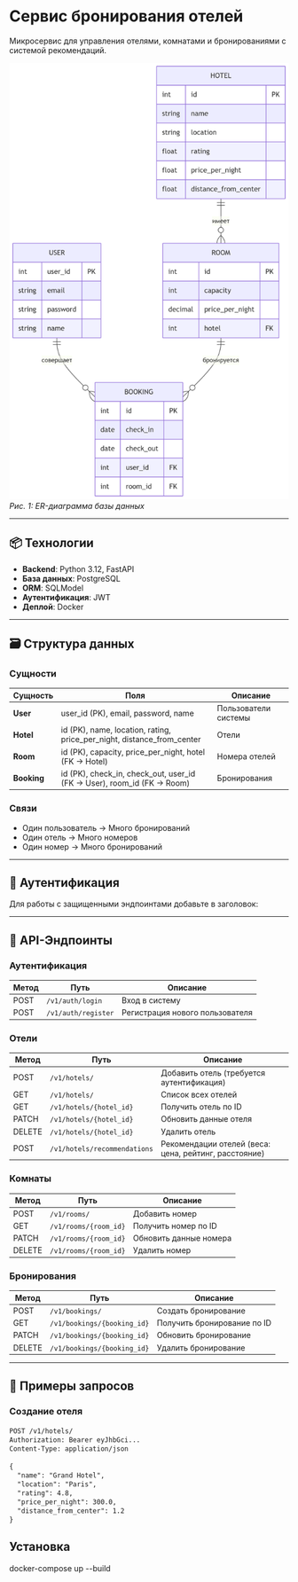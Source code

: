 # Сервис бронирования отелей

Микросервис для управления отелями, комнатами и бронированиями с системой рекомендаций.

![ER-Диаграмма](/doc/er.png)  
*Рис. 1: ER-диаграмма базы данных*

---

## 📦 Технологии
- **Backend**: Python 3.12, FastAPI
- **База данных**: PostgreSQL
- **ORM**: SQLModel
- **Аутентификация**: JWT
- **Деплой**: Docker

---

## 🗃 Структура данных

### Сущности
| Сущность      | Поля                                                                 | Описание                     |
|---------------|----------------------------------------------------------------------|------------------------------|
| **User**      | user_id (PK), email, password, name                                 | Пользователи системы         |
| **Hotel**     | id (PK), name, location, rating, price_per_night, distance_from_center | Отели                        |
| **Room**      | id (PK), capacity, price_per_night, hotel (FK → Hotel)              | Номера отелей                |
| **Booking**   | id (PK), check_in, check_out, user_id (FK → User), room_id (FK → Room) | Бронирования                |

### Связи
- Один пользователь → Много бронирований
- Один отель → Много номеров
- Один номер → Много бронирований

---

## 🔐 Аутентификация
Для работы с защищенными эндпоинтами добавьте в заголовок:

---

## 📡 API-Эндпоинты

### Аутентификация
| Метод | Путь               | Описание                      |
|-------|--------------------|-------------------------------|
| POST  | `/v1/auth/login`   | Вход в систему                |
| POST  | `/v1/auth/register`| Регистрация нового пользователя |

### Отели
| Метод | Путь                   | Описание                      |
|-------|------------------------|-------------------------------|
| POST  | `/v1/hotels/`          | Добавить отель (требуется аутентификация) |
| GET   | `/v1/hotels/`          | Список всех отелей            |
| GET   | `/v1/hotels/{hotel_id}`| Получить отель по ID          |
| PATCH | `/v1/hotels/{hotel_id}`| Обновить данные отеля         |
| DELETE| `/v1/hotels/{hotel_id}`| Удалить отель                 |
| POST  | `/v1/hotels/recommendations` | Рекомендации отелей (веса: цена, рейтинг, расстояние) |

### Комнаты
| Метод | Путь                           | Описание                      |
|-------|--------------------------------|-------------------------------|
| POST  | `/v1/rooms/`                   | Добавить номер                |
| GET   | `/v1/rooms/{room_id}`          | Получить номер по ID          |
| PATCH | `/v1/rooms/{room_id}`          | Обновить данные номера        |
| DELETE| `/v1/rooms/{room_id}`          | Удалить номер                 |

### Бронирования
| Метод | Путь                   | Описание                      |
|-------|------------------------|-------------------------------|
| POST  | `/v1/bookings/`        | Создать бронирование          |
| GET   | `/v1/bookings/{booking_id}` | Получить бронирование по ID |
| PATCH | `/v1/bookings/{booking_id}` | Обновить бронирование      |
| DELETE| `/v1/bookings/{booking_id}` | Удалить бронирование      |

---

## 🚀 Примеры запросов

### Создание отеля
```http
POST /v1/hotels/
Authorization: Bearer eyJhbGci...
Content-Type: application/json

{
  "name": "Grand Hotel",
  "location": "Paris",
  "rating": 4.8,
  "price_per_night": 300.0,
  "distance_from_center": 1.2
}
```

##  Установка
docker-compose up --build
